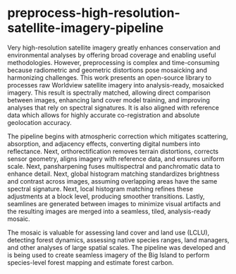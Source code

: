 # preprocess-high-resolution-satellite-imagery-pipeline

Very high-resolution satellite imagery greatly enhances conservation and environmental analyses by offering broad coverage and enabling useful methodologies. However, preprocessing is complex and time-consuming because radiometric and geometric distortions pose mosaicking and harmonizing challenges. This work presents an open-source library to processes raw Worldview satellite imagery into analysis-ready, mosaicked imagery. This result is spectrally matched, allowing direct comparison between images, enhancing land cover model training, and improving analyses that rely on spectral signatures. It is also aligned with reference data which allows for highly accurate co-registration and absolute geolocation accuracy.

The pipeline begins with atmospheric correction which mitigates scattering, absorption, and adjacency effects, converting digital numbers into reflectance. Next, orthorectification removes terrain distortions, corrects sensor geometry, aligns imagery with reference data, and ensures uniform scale. Next, pansharpening fuses multispectral and panchromatic data to enhance detail. Next, global histogram matching standardizes brightness and contrast across images, assuming overlapping areas have the same spectral signature. Next, local histogram matching refines these adjustments at a block level, producing smoother transitions. Lastly, seamlines are generated between images to minimize visual artifacts and the resulting images are merged into a seamless, tiled, analysis-ready mosaic.

The mosaic is valuable for assessing land cover and land use (LCLU), detecting forest dynamics, assessing native species ranges, land managers, and other analyses of large spatial scales. The pipeline was developed and is being used to create seamless imagery of the Big Island to perform species-level forest mapping and estimate forest carbon.
